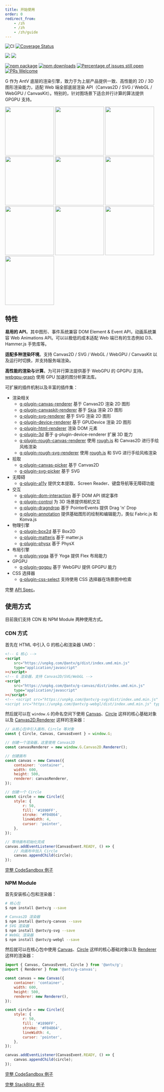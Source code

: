 ```yaml
---
title: 开始使用
order: 0
redirect_from:
    - /zh
    - /zh
    - /zh/guide
---
```


![CI](https://github.com/antvis/g/workflows/CI/badge.svg) [![Coverage Status](https://coveralls.io/repos/github/antvis/g/badge.svg?branch=next)](https://coveralls.io/github/antvis/g?branch=next)

![](https://img.shields.io/badge/language-typescript-blue.svg) ![](https://img.shields.io/badge/license-MIT-000000.svg)

[![npm package](https://img.shields.io/npm/v/@antv/g)](https://www.npmjs.com/package/@antv/g) [![npm downloads](http://img.shields.io/npm/dm/@antv/g)](https://www.npmjs.com/package/@antv/g) [![Percentage of issues still open](http://isitmaintained.com/badge/open/antvis/g.svg)](http://isitmaintained.com/project/antvis/g 'Percentage of issues still open') [![PRs Welcome](https://img.shields.io/badge/PRs-welcome-brightgreen.svg?style=shields)](https://github.com/antvis/g/pulls)

G 作为 AntV 底层的渲染引擎，致力于为上层产品提供一致、高性能的 2D / 3D 图形渲染能力，适配 Web 端全部底层渲染 API（Canvas2D / SVG / WebGL / WebGPU / CanvasKit）。特别的，针对图场景下适合并行计算的算法提供 GPGPU 支持。

<p>
  <a href="/zh/examples/ecosystem/d3#d3-force-directed-graph"><img height="160" src="https://gw.alipayobjects.com/mdn/rms_6ae20b/afts/img/A*PovRRJtsBMIAAAAAAAAAAAAAARQnAQ" /></a>
<a href="/zh/examples/ecosystem/d3#d3-barchart"><img height="160" src="https://gw.alipayobjects.com/mdn/rms_6ae20b/afts/img/A*h6vDS6eRVFoAAAAAAAAAAAAAARQnAQ" /></a>
<a href="/zh/examples/plugins/rough#rough-d3-barchart"><img height="160" src="https://gw.alipayobjects.com/mdn/rms_6ae20b/afts/img/A*aJaFSrYOLXMAAAAAAAAAAAAAARQnAQ" /></a>
<a href="/zh/examples/plugins/yoga#yoga-text"><img height="160" src="https://gw.alipayobjects.com/mdn/rms_6ae20b/afts/img/A*IH1fSJN9fsMAAAAAAAAAAAAAARQnAQ" /></a>
<a href="/zh/examples/plugins/physics-engine#box2d"><img height="160" src="https://gw.alipayobjects.com/mdn/rms_6ae20b/afts/img/A*Qw5OQLGQy_4AAAAAAAAAAAAAARQnAQ" /></a>
<a href="/zh/examples/plugins/rough#rough"><img height="160" src="https://gw.alipayobjects.com/mdn/rms_6ae20b/afts/img/A*d4iiS5_3YVIAAAAAAAAAAAAAARQnAQ" /></a>
<a href="/zh/examples/plugins/canvaskit#skottie"><img height="160" src="https://gw.alipayobjects.com/mdn/rms_6ae20b/afts/img/A*_usaTqSm6vYAAAAAAAAAAAAAARQnAQ" /></a>
<a href="/zh/examples/plugins/canvaskit#canvaskit-particles"><img height="160" src="https://gw.alipayobjects.com/mdn/rms_6ae20b/afts/img/A*919sR5Oxx_kAAAAAAAAAAAAAARQnAQ" /></a>
<a href="/zh/examples/3d/geometry#sphere"><img height="160" src="https://gw.alipayobjects.com/mdn/rms_6ae20b/afts/img/A*bsj2S4upLBgAAAAAAAAAAAAAARQnAQ" /></a>
<a href="/zh/examples/3d/3d-basic#force-3d"><img height="160" src="https://gw.alipayobjects.com/mdn/rms_6ae20b/afts/img/A*3XFxQKWOeKoAAAAAAAAAAAAAARQnAQ" /></a>
</p>

## 特性

**易用的 API**。其中图形、事件系统兼容 DOM Element & Event API，动画系统兼容 Web Animations API。可以以极低的成本适配 Web 端已有的生态例如 D3、Hammer.js 手势库等。

**适配多种渲染环境**。支持 Canvas2D / SVG / WebGL / WebGPU / CanvasKit 以及运行时切换，并支持服务端渲染。

**高性能的渲染与计算**。为可并行算法提供基于 WebGPU 的 GPGPU 支持。[webgpu-graph](/api/gpgpu/webgpu-graph) 使用 GPU 加速的图分析算法库。

可扩展的插件机制以及丰富的插件集：

- 渲染相关
  - [g-plugin-canvas-renderer](/plugins/canvas-renderer) 基于 Canvas2D 渲染 2D 图形
  - [g-plugin-canvaskit-renderer](/plugins/canvaskit-renderer) 基于 [Skia](https://skia.org/docs/user/modules/quickstart) 渲染 2D 图形
  - [g-plugin-svg-renderer](/plugins/svg-renderer) 基于 SVG 渲染 2D 图形
  - [g-plugin-device-renderer](/plugins/device-renderer) 基于 GPUDevice 渲染 2D 图形
  - [g-plugin-html-renderer](/plugins/html-renderer) 渲染 DOM 元素
  - [g-plugin-3d](/plugins/3d) 基于 g-plugin-device-renderer 扩展 3D 能力
  - [g-plugin-rough-canvas-renderer](/plugins/rough-canvas-renderer) 使用 [rough.js](https://roughjs.com/) 和 Canvas2D 进行手绘风格渲染
  - [g-plugin-rough-svg-renderer](/plugins/rough-svg-renderer) 使用 [rough.js](https://roughjs.com/) 和 SVG 进行手绘风格渲染
- 拾取
  - [g-plugin-canvas-picker](/plugins/canvas-picker) 基于 Canvas2D
  - [g-plugin-svg-picker](/plugins/svg-picker) 基于 SVG
- 无障碍
  - [g-plugin-a11y](/plugins/a11y) 提供文本提取、Screen Reader、键盘导航等无障碍功能
- 交互
  - [g-plugin-dom-interaction](/plugins/dom-interaction) 基于 DOM API 绑定事件
  - [g-plugin-control](/plugins/control) 为 3D 场景提供相机交互
  - [g-plugin-dragndrop](/plugins/dragndrop) 基于 PointerEvents 提供 Drag 'n' Drop
  - [g-plugin-annotation](/plugins/annotation) 提供基础图形的绘制和编辑能力，类似 Fabric.js 和 Konva.js
- 物理引擎
  - [g-plugin-box2d](/plugins/box2d) 基于 Box2D
  - [g-plugin-matterjs](/plugins/matterjs) 基于 matter.js
  - [g-plugin-physx](/plugins/physics-engine) 基于 PhysX
- 布局引擎
  - [g-plugin-yoga](/plugins/yoga) 基于 Yoga 提供 Flex 布局能力
- GPGPU
  - [g-plugin-gpgpu](/plugins/gpgpu) 基于 WebGPU 提供 GPGPU 能力
- CSS 选择器
  - [g-plugin-css-select](/plugins/css-select) 支持使用 CSS 选择器在场景图中检索

完整 [API Spec](/api)。

## 使用方式

目前我们支持 CDN 和 NPM Module 两种使用方式。

### CDN 方式

首先在 HTML 中引入 G 的核心和渲染器 UMD：

```html
<!-- G 核心 -->
<script
    src="https://unpkg.com/@antv/g/dist/index.umd.min.js"
    type="application/javascript"
></script>
<!-- G 渲染器，支持 Canvas2D/SVG/WebGL -->
<script
    src="https://unpkg.com/@antv/g-canvas/dist/index.umd.min.js"
    type="application/javascript"
></script>
<!-- <script src="https://unpkg.com/@antv/g-svg/dist/index.umd.min.js" type="application/javascript"></script>
<script src="https://unpkg.com/@antv/g-webgl/dist/index.umd.min.js" type="application/javascript"></script> -->
```

然后就可以在 `window.G` 的命名空间下使用 [Canvas](/api/canvas/intro)、[Circle](/api/basic/circle) 这样的核心基础对象以及 [Canvas2D.Renderer](/api/renderer/canvas) 这样的渲染器：

```js
// 从核心包中引入画布、Circle 等对象
const { Circle, Canvas, CanvasEvent } = window.G;

// 创建一个渲染器，这里使用 Canvas2D
const canvasRenderer = new window.G.Canvas2D.Renderer();

// 创建画布
const canvas = new Canvas({
    container: 'container',
    width: 600,
    height: 500,
    renderer: canvasRenderer,
});

// 创建一个 Circle
const circle = new Circle({
    style: {
        r: 50,
        fill: '#1890FF',
        stroke: '#F04864',
        lineWidth: 4,
        cursor: 'pointer',
    },
});

// 等待画布初始化完成
canvas.addEventListener(CanvasEvent.READY, () => {
    // 向画布中加入 Circle
    canvas.appendChild(circle);
});
```

[完整 CodeSandbox 例子](https://codesandbox.io/s/yi-umd-xing-shi-shi-yong-g-701x5?file=/index.js)

### NPM Module

首先安装核心包和渲染器：

```bash
# 核心包
$ npm install @antv/g --save

# Canvas2D 渲染器
$ npm install @antv/g-canvas --save
# SVG 渲染器
$ npm install @antv/g-svg --save
# WebGL 渲染器
$ npm install @antv/g-webgl --save
```

然后就可以在核心包中使用 [Canvas](/api/canvas/intro)、[Circle](/api/basic/circle) 这样的核心基础对象以及 [Renderer](/api/renderer/intro) 这样的渲染器：

```js
import { Canvas, CanvasEvent, Circle } from '@antv/g';
import { Renderer } from '@antv/g-canvas';

const canvas = new Canvas({
    container: 'container',
    width: 600,
    height: 500,
    renderer: new Renderer(),
});

const circle = new Circle({
    style: {
        r: 50,
        fill: '#1890FF',
        stroke: '#F04864',
        lineWidth: 4,
        cursor: 'pointer',
    },
});

canvas.addEventListener(CanvasEvent.READY, () => {
    canvas.appendChild(circle);
});
```

[完整 CodeSandbox 例子](https://codesandbox.io/s/yi-npm-module-xing-shi-shi-yong-g-wjfux?file=/index.js)

[完整 StackBlitz 例子](https://stackblitz.com/edit/vitejs-vite-nnas74?file=src/main.ts)
